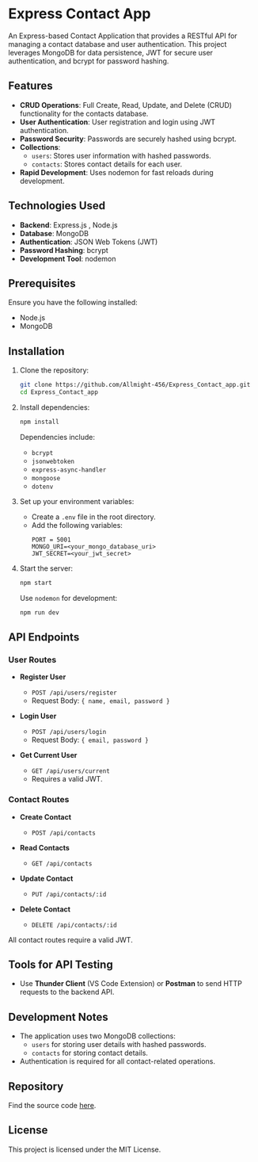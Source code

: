 # Express Contact App

An Express-based Contact Application that provides a RESTful API for managing a contact database and user authentication. This project leverages MongoDB for data persistence, JWT for secure user authentication, and bcrypt for password hashing.

## Features

- **CRUD Operations**: Full Create, Read, Update, and Delete (CRUD) functionality for the contacts database.
- **User Authentication**: User registration and login using JWT authentication.
- **Password Security**: Passwords are securely hashed using bcrypt.
- **Collections**:
  - `users`: Stores user information with hashed passwords.
  - `contacts`: Stores contact details for each user.
- **Rapid Development**: Uses nodemon for fast reloads during development.

## Technologies Used

- **Backend**: Express.js , Node.js
- **Database**: MongoDB
- **Authentication**: JSON Web Tokens (JWT)
- **Password Hashing**: bcrypt
- **Development Tool**: nodemon

## Prerequisites

Ensure you have the following installed:

- Node.js
- MongoDB

## Installation

1. Clone the repository:
   ```bash
   git clone https://github.com/Allmight-456/Express_Contact_app.git
   cd Express_Contact_app
   ```

2. Install dependencies:
   ```bash
   npm install
   ```

   Dependencies include:
   - `bcrypt`
   - `jsonwebtoken`
   - `express-async-handler`
   - `mongoose`
   - `dotenv`

3. Set up your environment variables:
   - Create a `.env` file in the root directory.
   - Add the following variables:
     ```env
     PORT = 5001
     MONGO_URI=<your_mongo_database_uri>
     JWT_SECRET=<your_jwt_secret>
     ```

4. Start the server:
   ```bash
   npm start
   ```
   Use `nodemon` for development:
   ```bash
   npm run dev
   ```

## API Endpoints

### User Routes

- **Register User**
  - `POST /api/users/register`
  - Request Body: `{ name, email, password }`

- **Login User**
  - `POST /api/users/login`
  - Request Body: `{ email, password }`

- **Get Current User**
  - `GET /api/users/current`
  - Requires a valid JWT.

### Contact Routes

- **Create Contact**
  - `POST /api/contacts`

- **Read Contacts**
  - `GET /api/contacts`

- **Update Contact**
  - `PUT /api/contacts/:id`

- **Delete Contact**
  - `DELETE /api/contacts/:id`

All contact routes require a valid JWT.

## Tools for API Testing

- Use **Thunder Client** (VS Code Extension) or **Postman** to send HTTP requests to the backend API.

## Development Notes

- The application uses two MongoDB collections:
  - `users` for storing user details with hashed passwords.
  - `contacts` for storing contact details.
- Authentication is required for all contact-related operations.

## Repository

Find the source code [here](https://github.com/Allmight-456/Express_Contact_app.git).

## License

This project is licensed under the MIT License.

